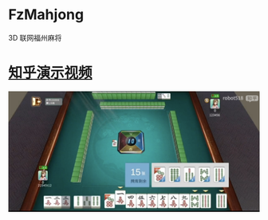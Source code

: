 # FzMahjong
3D 联网福州麻将
# [知乎演示视频](https://www.zhihu.com/zvideo/1817339823729553409) 
![Image](https://github.com/robot518/FzMahjong/blob/main/mj.png)
